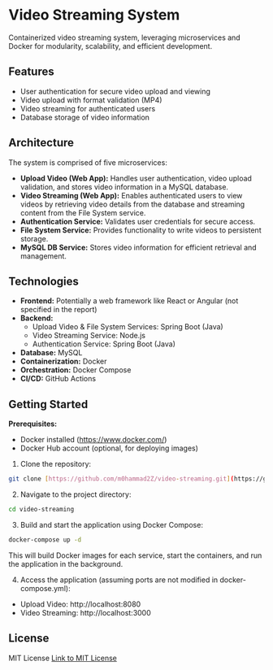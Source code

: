 # Video Streaming System

Containerized video streaming system, leveraging microservices and Docker for modularity, scalability, and efficient development.
## Features

* User authentication for secure video upload and viewing
* Video upload with format validation (MP4)
* Video streaming for authenticated users
* Database storage of video information

## Architecture

The system is comprised of five microservices:

* **Upload Video (Web App):** Handles user authentication, video upload validation, and stores video information in a MySQL database.
* **Video Streaming (Web App):** Enables authenticated users to view videos by retrieving video details from the database and streaming content from the File System service.
* **Authentication Service:** Validates user credentials for secure access.
* **File System Service:** Provides functionality to write videos to persistent storage.
* **MySQL DB Service:** Stores video information for efficient retrieval and management.

## Technologies

* **Frontend:** Potentially a web framework like React or Angular (not specified in the report)
* **Backend:**
    * Upload Video & File System Services: Spring Boot (Java)
    * Video Streaming Service: Node.js
    * Authentication Service: Spring Boot (Java)
* **Database:** MySQL
* **Containerization:** Docker
* **Orchestration:** Docker Compose
* **CI/CD:** GitHub Actions

## Getting Started

**Prerequisites:**

* Docker installed (https://www.docker.com/)
* Docker Hub account (optional, for deploying images)

1. Clone the repository:

```bash
git clone [https://github.com/m0hammad2Z/video-streaming.git](https://github.com/m0hammad2Z/video-streaming.git)
```
2. Navigate to the project directory:
```bash
cd video-streaming
```

3. Build and start the application using Docker Compose:
```bash
docker-compose up -d
```
This will build Docker images for each service, start the containers, and run the application in the background.

4. Access the application (assuming ports are not modified in docker-compose.yml):
* Upload Video: http://localhost:8080
* Video Streaming: http://localhost:3000


## License
MIT License [Link to MIT License](https://opensource.org/licenses/MIT)

